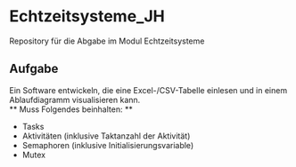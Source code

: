 # Echtzeitsysteme_JH
Repository für die Abgabe im Modul Echtzeitsysteme

## Aufgabe
Ein Software entwickeln, die eine Excel-/CSV-Tabelle einlesen und in einem Ablaufdiagramm visualisieren kann.  
** Muss Folgendes beinhalten: **
- Tasks
- Aktivitäten (inklusive Taktanzahl der Aktivität)
- Semaphoren (inklusive Initialisierungsvariable)
- Mutex

